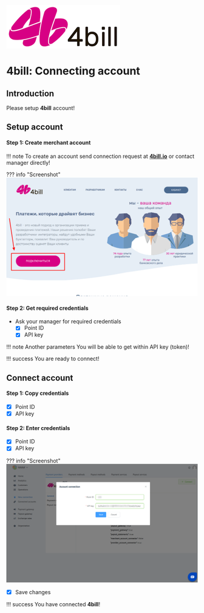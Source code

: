 ![logo](images/logo.png)

# 4bill: Connecting account

## Introduction

Please setup **4bill** account!

## Setup account

#### Step 1: Create merchant account

!!! note
    To create an account send connection request at **[4bill.io](https://4bill.io/)** or contact manager directly!

??? info "Screenshot"
    [![Step 2](images/4bill-step1.png)](images/4bill-step1.png)

#### Step 2: Get required credentials

- Ask your manager for required credentials
    - [x] Point ID
    - [x] API key

!!! note
    Another parameters You will be able to get within API key (token)! 

!!! success
    You are ready to connect!
    
## Connect account

#### Step 1: Copy credentials

- [x] Point ID
- [x] API key

#### Step 2: Enter credentials

- [x] Point ID
- [x] API key

??? info "Screenshot"
    [![Step 2](images/4bill-step_connect.png)](images/4bill-step_connect.png)
    
- [x] Save changes

!!! success
    You have connected **4bill**!